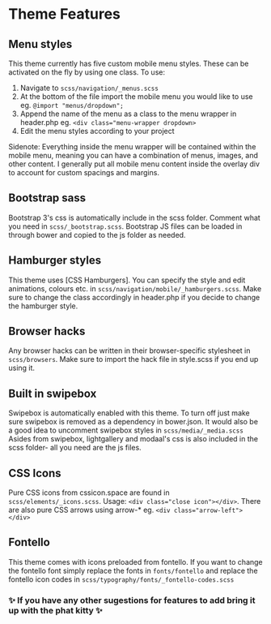 # Theme Features

## Menu styles
This theme currently has five custom mobile menu styles. These can be activated on the fly by using one class.
To use:
1. Navigate to ``scss/navigation/_menus.scss``
2. At the bottom of the file import the mobile menu you would like to use eg. ``@import "menus/dropdown"; ``
3. Append the name of the menu as a class to the menu wrapper in header.php eg. ``<div class="menu-wrapper dropdown>``
4. Edit the menu styles according to your project

Sidenote: Everything inside the menu wrapper will be contained within the mobile menu, meaning you can have a combination of menus, images, and other content. I generally put all mobile menu content inside the overlay div to account for custom spacings and margins.

## Bootstrap sass
Bootstrap 3's css is automatically include in the scss folder. Comment what you need in ``scss/_bootstrap.scss``.
Bootstrap JS files can be loaded in through bower and copied to the js folder as needed.

## Hamburger styles
This theme uses [CSS Hamburgers]. You can specify the style and edit animations, colours etc. in ``scss/navigation/mobile/_hamburgers.scss``. Make sure to change the class accordingly in header.php if you decide to change the hamburger style.

## Browser hacks
Any browser hacks can be written in their browser-specific stylesheet in ``scss/browsers``. Make sure to import the hack file in style.scss if you end up using it.

## Built in swipebox
Swipebox is automatically enabled with this theme. To turn off just make sure swipebox is removed as a dependency in bower.json. It would also be a good idea to uncomment swipebox styles in ``scss/media/_media.scss``
Asides from swipebox, lightgallery and modaal's css is also included in the scss folder- all you need are the js files.

## CSS Icons
Pure CSS icons from cssicon.space are found in ``scss/elements/_icons.scss``. Usage: ``<div class="close icon"></div>``. There are also pure CSS arrows using arrow-* eg. ``<div class="arrow-left"></div>``

## Fontello
This theme comes with icons preloaded from fontello. If you want to change the fontello font simply replace the fonts in ``fonts/fontello`` and replace the fontello icon codes in ``scss/typography/fonts/_fontello-codes.scss``

### ✨ If you have any other sugestions for features to add bring it up with the phat kitty ✨